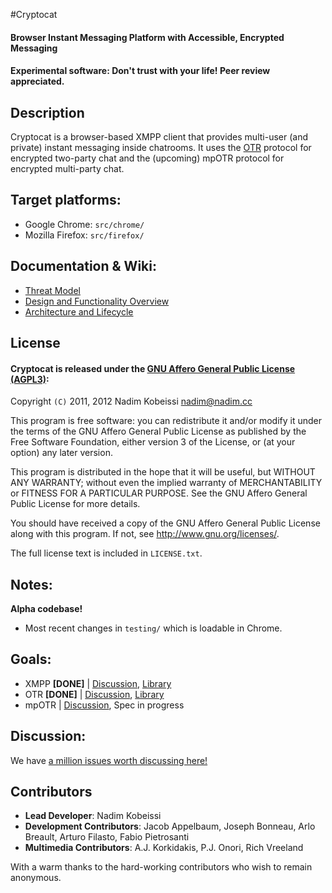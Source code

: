 #Cryptocat
#### Browser Instant Messaging Platform with Accessible, Encrypted Messaging
#### Experimental software: Don't trust with your life! Peer review appreciated.

## Description
Cryptocat is a browser-based XMPP client that provides multi-user (and private) instant messaging inside chatrooms. It uses the [OTR](http://www.cypherpunks.ca/otr/) protocol for encrypted two-party chat and the (upcoming) mpOTR protocol for encrypted multi-party chat.  

## Target platforms:
* Google Chrome: `src/chrome/`  
* Mozilla Firefox: `src/firefox/`  

## Documentation & Wiki:
* [Threat Model](https://github.com/kaepora/cryptocat/wiki/Threat-Model)  
* [Design and Functionality Overview](https://github.com/kaepora/cryptocat/wiki/Design-and-Functionality)  
* [Architecture and Lifecycle](https://project.crypto.cat/documents/a&l.pdf)  

## License
#### Cryptocat is released under the [GNU Affero General Public License (AGPL3)](https://www.gnu.org/licenses/agpl-3.0.html):  
Copyright `(C)` 2011, 2012 Nadim Kobeissi <nadim@nadim.cc>  

This program is free software: you can redistribute it and/or modify
it under the terms of the GNU Affero General Public License as
published by the Free Software Foundation, either version 3 of the
License, or (at your option) any later version.  

This program is distributed in the hope that it will be useful,
but WITHOUT ANY WARRANTY; without even the implied warranty of
MERCHANTABILITY or FITNESS FOR A PARTICULAR PURPOSE. See the
GNU Affero General Public License for more details.  

You should have received a copy of the GNU Affero General Public License
along with this program. If not, see <http://www.gnu.org/licenses/>.  

The full license text is included in `LICENSE.txt`.  

## Notes:
**Alpha codebase!**
* Most recent changes in `testing/` which is loadable in Chrome.

## Goals:
* XMPP **[DONE]** | [Discussion](https://github.com/kaepora/cryptocat/issues/83), [Library](http://strophe.im)
* OTR **[DONE]** | [Discussion](https://github.com/kaepora/cryptocat/issues/84), [Library](https://github.com/arlolra/otr)
* mpOTR | [Discussion](https://github.com/kaepora/cryptocat/issues/82), Spec in progress

## Discussion:
We have [a million issues worth discussing here!](https://github.com/kaepora/cryptocat/issues)

## Contributors
* **Lead Developer**: Nadim Kobeissi  
* **Development Contributors**: Jacob Appelbaum, Joseph Bonneau, Arlo Breault, Arturo Filasto, Fabio Pietrosanti  
* **Multimedia Contributors**: A.J. Korkidakis, P.J. Onori, Rich Vreeland  
  
With a warm thanks to the hard-working contributors who wish to remain anonymous.